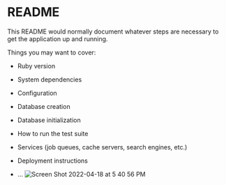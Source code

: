 # README

This README would normally document whatever steps are necessary to get the
application up and running.

Things you may want to cover:

* Ruby version

* System dependencies

* Configuration

* Database creation

* Database initialization

* How to run the test suite

* Services (job queues, cache servers, search engines, etc.)

* Deployment instructions

* ...
![Screen Shot 2022-04-18 at 5 40 56 PM](https://user-images.githubusercontent.com/83717116/163893647-9af83bd2-2e42-415e-aad6-bab45010eb23.png)
